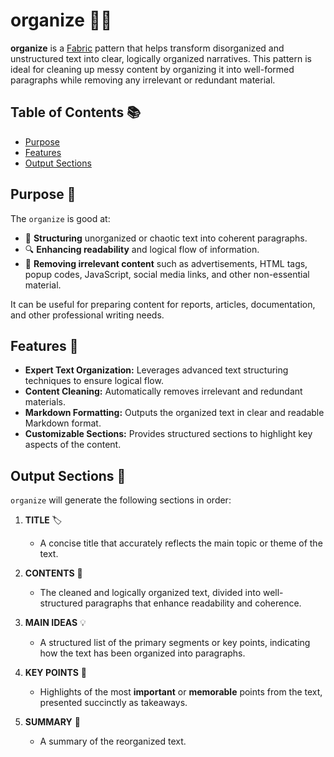 # organize 📄✨

**organize** is a [Fabric](https://github.com/danielmiessler/fabric) pattern that helps transform disorganized and unstructured text into clear, logically organized narratives. This pattern is ideal for cleaning up messy content by organizing it into well-formed paragraphs while removing any irrelevant or redundant material.

## Table of Contents 📚

- [Purpose](#purpose)
- [Features](#features)
- [Output Sections](#output-sections)

## Purpose 🎯

The `organize` is good at:

- 📑 **Structuring** unorganized or chaotic text into coherent paragraphs.
- 🔍 **Enhancing readability** and logical flow of information.
- 🧹 **Removing irrelevant content** such as advertisements, HTML tags, popup codes, JavaScript, social media links, and other non-essential material.

It can be useful for preparing content for reports, articles, documentation, and other professional writing needs.

## Features 🌟

- **Expert Text Organization:** Leverages advanced text structuring techniques to ensure logical flow.
- **Content Cleaning:** Automatically removes irrelevant and redundant materials.
- **Markdown Formatting:** Outputs the organized text in clear and readable Markdown format.
- **Customizable Sections:** Provides structured sections to highlight key aspects of the content.

## Output Sections 📝

`organize` will generate the following sections in order:

1. **TITLE** 🏷️
   - A concise title that accurately reflects the main topic or theme of the text.

2. **CONTENTS** 📄
   - The cleaned and logically organized text, divided into well-structured paragraphs that enhance readability and coherence.

3. **MAIN IDEAS** 💡
   - A structured list of the primary segments or key points, indicating how the text has been organized into paragraphs.

4. **KEY POINTS** 🔑
   - Highlights of the most **important** or **memorable** points from the text, presented succinctly as takeaways.

5. **SUMMARY** 📝
   - A summary of the reorganized text.

